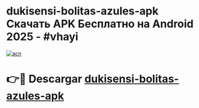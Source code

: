 # dukisensi-bolitas-azules-apk Скачать APK Бесплатно на Android 2025 - #vhayi

[![acn](https://github.com/user-attachments/assets/0f9c940e-d8b0-45ae-aac7-cd30a18b3e1c)](https://apps.freeplayer.one?title=dukisensi-bolitas-azules-apk&ref=9RF)

# 👉🔴 Descargar [dukisensi-bolitas-azules-apk](https://apps.freeplayer.one?title=dukisensi-bolitas-azules-apk&ref=9RF)